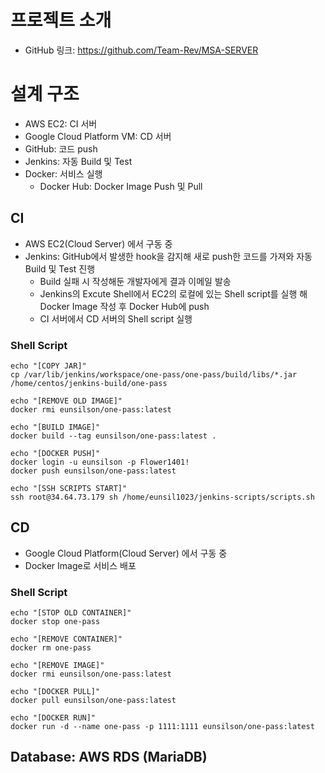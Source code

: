 
# 프로젝트 소개
+ GitHub 링크: https://github.com/Team-Rev/MSA-SERVER


# 설계 구조
+ AWS EC2: CI 서버
+ Google Cloud Platform VM: CD 서버
+ GitHub: 코드 push
+ Jenkins: 자동 Build 및 Test
+ Docker: 서비스 실행
  + Docker Hub: Docker Image Push 및 Pull


## CI
+ AWS EC2(Cloud Server) 에서 구동 중
+ Jenkins: GitHub에서 발생한 hook을 감지해 새로 push한 코드를 가져와 자동 Build 및 Test 진행
  + Build 실패 시 작성해둔 개발자에게 결과 이메일 발송
  + Jenkins의 Excute Shell에서 EC2의 로컬에 있는 Shell script를 실행 해 Docker Image 작성 후 Docker Hub에 push
  + CI 서버에서 CD 서버의 Shell script 실행

### Shell Script
```
echo "[COPY JAR]"
cp /var/lib/jenkins/workspace/one-pass/one-pass/build/libs/*.jar /home/centos/jenkins-build/one-pass

echo "[REMOVE OLD IMAGE]"
docker rmi eunsilson/one-pass:latest

echo "[BUILD IMAGE]"
docker build --tag eunsilson/one-pass:latest .

echo "[DOCKER PUSH]"
docker login -u eunsilson -p Flower1401!
docker push eunsilson/one-pass:latest

echo "[SSH SCRIPTS START]"
ssh root@34.64.73.179 sh /home/eunsil1023/jenkins-scripts/scripts.sh
```


## CD
+ Google Cloud Platform(Cloud Server) 에서 구동 중
+ Docker Image로 서비스 배포

### Shell Script
```
echo "[STOP OLD CONTAINER]"
docker stop one-pass

echo "[REMOVE CONTAINER]"
docker rm one-pass

echo "[REMOVE IMAGE]"
docker rmi eunsilson/one-pass:latest

echo "[DOCKER PULL]"
docker pull eunsilson/one-pass:latest

echo "[DOCKER RUN]"
docker run -d --name one-pass -p 1111:1111 eunsilson/one-pass:latest
```


## Database: AWS RDS (MariaDB)

